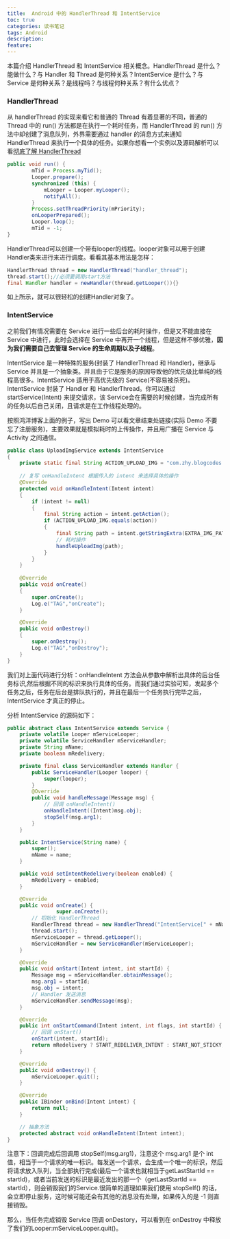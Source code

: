 ```yaml
---
title:  Android 中的 HandlerThread 和 IntentService 
toc: true
categories: 读书笔记
tags: Android
description:
feature:
---
```


本篇介绍 HandlerThread 和 IntentService 相关概念。HandlerThread 是什么？能做什么？与 Handler 和 Thread 是何种关系？IntentService 是什么？与 Service 是何种关系？是线程吗？与线程何种关系？有什么优点？

###  HandlerThread

从 handlerThread 的实现来看它和普通的 Thread 有着显著的不同，普通的 Thread 中的 run() 方法都是在执行一个耗时任务，而 HandlerThread 的 run() 方法中却创建了消息队列，外界需要通过 handler 的消息方式来通知 HandlerThread 来执行一个具体的任务。如果你想看一个实例以及源码解析可以看[彻底了解 HandlerThread](http://blog.csdn.net/lmj623565791/article/details/47079737)

``` java
public void run() {
        mTid = Process.myTid();
        Looper.prepare();
        synchronized (this) {
            mLooper = Looper.myLooper();
            notifyAll();
        }
        Process.setThreadPriority(mPriority);
        onLooperPrepared();
        Looper.loop();
        mTid = -1;
}
```

HandlerThread可以创建一个带有looper的线程。looper对象可以用于创建Handler类来进行来进行调度。看看其基本用法是怎样：

``` java
HandlerThread thread = new HandlerThread("handler_thread");
thread.start();//必须要调用start方法
final Handler handler = newHandler(thread.getLooper()){}
```

如上所示，就可以很轻松的创建Handler对象了。

### IntentService

之前我们有情况需要在 Service 进行一些后台的耗时操作，但是又不能直接在 Service 中进行，此时会选择在 Service 中再开一个线程，但是这样不够优雅，**因为我们需要自己去管理 Service 的生命周期以及子线程**。

IntentService 是一种特殊的服务(封装了 HandlerThread 和 Handler)，继承与 Service 并且是一个抽象类。并且由于它是服务的原因导致他的优先级比单纯的线程高很多。IntentService 适用于高优先级的 Service(不容易被杀死)。IntentService 封装了 Handler 和 HandlerThread。你可以通过 startService(Intent) 来提交请求，该 Service会在需要的时候创建，当完成所有的任务以后自己关闭，且请求是在工作线程处理的。

按照鸿洋博客上面的例子，写出 Demo 可以看文章结束处链接(实际 Demo 不要忘了注册服务)，主要效果就是模拟耗时的上传操作，并且用广播在 Service 与 Activity 之间通信。

``` java
public class UploadImgService extends IntentService
{
    private static final String ACTION_UPLOAD_IMG = "com.zhy.blogcodes.intentservice.action.UPLOAD_IMAGE";
  
    // 复写 onHandleIntent 根据传入的 intent 来选择具体的操作
    @Override
    protected void onHandleIntent(Intent intent)
    {
        if (intent != null)
        {
            final String action = intent.getAction();
            if (ACTION_UPLOAD_IMG.equals(action))
            {
                final String path = intent.getStringExtra(EXTRA_IMG_PATH);
              	// 耗时操作
                handleUploadImg(path);
            }
        }
    }
  
    @Override
    public void onCreate()
    {
        super.onCreate();
        Log.e("TAG","onCreate");
    }

    @Override
    public void onDestroy()
    {
        super.onDestroy();
        Log.e("TAG","onDestroy");
    }
}
```

我们对上面代码进行分析：onHandleIntent 方法会从参数中解析出具体的后台任务标识,然后根据不同的标识来执行具体的任务。而我们通过实验可知，发起多个任务之后，任务在后台是排队执行的，并且在最后一个任务执行完毕之后，IntentService 才真正的停止。

分析 IntentService 的源码如下：

``` java
public abstract class IntentService extends Service {
    private volatile Looper mServiceLooper;
    private volatile ServiceHandler mServiceHandler;
    private String mName;
    private boolean mRedelivery;

    private final class ServiceHandler extends Handler {
        public ServiceHandler(Looper looper) {
            super(looper);
        }
        @Override
        public void handleMessage(Message msg) {
          	// 回调 onHandleIntent()
            onHandleIntent((Intent)msg.obj);
            stopSelf(msg.arg1);
        }
    }

    public IntentService(String name) {
        super();
        mName = name;
    }

    public void setIntentRedelivery(boolean enabled) {
        mRedelivery = enabled;
    }

    @Override
    public void onCreate() {
                super.onCreate();
      	// 初始化 HandlerThread
        HandlerThread thread = new HandlerThread("IntentService[" + mName + "]");
        thread.start();
        mServiceLooper = thread.getLooper();
        mServiceHandler = new ServiceHandler(mServiceLooper);
    }

    @Override
    public void onStart(Intent intent, int startId) {
        Message msg = mServiceHandler.obtainMessage();
        msg.arg1 = startId;
        msg.obj = intent;
      	// Handler 发送消息
        mServiceHandler.sendMessage(msg);
    }

    @Override
    public int onStartCommand(Intent intent, int flags, int startId) {
      	// 回调 onStart()
        onStart(intent, startId);
        return mRedelivery ? START_REDELIVER_INTENT : START_NOT_STICKY;
    }

    @Override
    public void onDestroy() {
        mServiceLooper.quit();
    }

    @Override
    public IBinder onBind(Intent intent) {
        return null;
    }

	// 抽象方法
    protected abstract void onHandleIntent(Intent intent);
}
```

注意下：回调完成后回调用 stopSelf(msg.arg1)，注意这个 msg.arg1 是个 int 值，相当于一个请求的唯一标识。每发送一个请求，会生成一个唯一的标识，然后将请求放入队列，当全部执行完成(最后一个请求也就相当于getLastStartId == startId)，或者当前发送的标识是最近发出的那一个（getLastStartId == startId），则会销毁我们的Service.很简单的道理如果我们使用 stopSelf() 的话，会立即停止服务，这时候可能还会有其他的消息没有处理，如果传入的是 -1 则直接销毁。

那么，当任务完成销毁 Service 回调 onDestory，可以看到在 onDestroy 中释放了我们的Looper:mServiceLooper.quit()。
